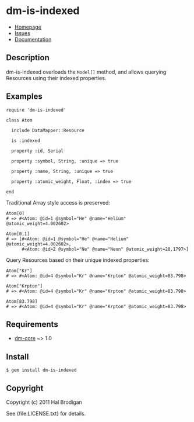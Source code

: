 # dm-is-indexed

* [Homepage](http://github.com/postmodern/dm-is-indexed#readme)
* [Issues](http://github.com/postmodern/dm-is-indexed/issues)
* [Documentation](http://rubydoc.info/gems/dm-is-indexed/frames)

## Description

dm-is-indexed overloads the `Model[]` method, and allows querying Resources
using their indexed properties.

## Examples

    require 'dm-is-indexed'

    class Atom

      include DataMapper::Resource

      is :indexed

      property :id, Serial

      property :symbol, String, :unique => true

      property :name, String, :unique => true

      property :atomic_weight, Float, :index => true

    end

Traditional Array style access is preserved:

    Atom[0]
    # => #<Atom: @id=1 @symbol="He" @name="Helium" @atomic_weight=4.002602>

    Atom[0,1]
    # => [#<Atom: @id=1 @symbol="He" @name="Helium" @atomic_weight=4.002602>,
          #<Atom: @id=2 @symbol="Ne" @name="Neon" @atomic_weight=20.1797>]

Query Resources based on their unique indexed properties:

    Atom["Kr"]
    # => #<Atom: @id=4 @symbol="Kr" @name="Krpton" @atomic_weight=83.798>

    Atom["Krpton"]
    # => #<Atom: @id=4 @symbol="Kr" @name="Krpton" @atomic_weight=83.798>

    Atom[83.798]
    # => #<Atom: @id=4 @symbol="Kr" @name="Krpton" @atomic_weight=83.798>

## Requirements

* [dm-core](http://github.com/datamapper/dm-core#readme) ~> 1.0

## Install

    $ gem install dm-is-indexed

## Copyright

Copyright (c) 2011 Hal Brodigan

See {file:LICENSE.txt} for details.
